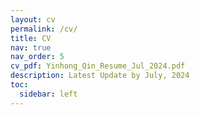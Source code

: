 ```yaml
---
layout: cv
permalink: /cv/
title: CV
nav: true
nav_order: 5
cv_pdf: Yinhong_Qin_Resume_Jul_2024.pdf
description: Latest Update by July, 2024
toc:
  sidebar: left
---
```

